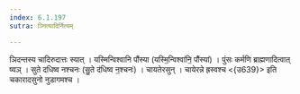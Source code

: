```yaml
---
index: 6.1.197
sutra: ञ्नित्यादिर्नित्यम्

---
```

ञिदन्तस्य चादिरुदात्तः स्यात् । यस्मिन्विश्वानि पौंस्या (यस्मि॒न्विश्वा॑नि॒ पौंस्या॑) । पुंसः कर्मणि ब्राह्मणादित्वात् ष्यञ् । सुते दधिष्व नश्चनः (सु॒ते द॑धिष्व न॒श्चनः॑) । चायतेरसुन् । चायेरन्ने ह्रस्वश्च <{उ639}> इति चकारादसुनो नुडागमश्च ।